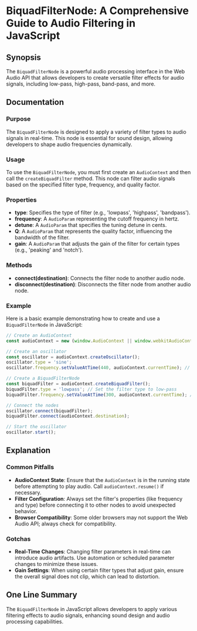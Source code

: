 <!--
Meta Description: # BiquadFilterNode: A Comprehensive Guide to Audio Filtering in JavaScript ## Synopsis The `BiquadFilterNode` is a powerful audio processing interface...
Meta Keywords: audio, filter, audiocontext, biquadfilternode, type
-->

# BiquadFilterNode: A Comprehensive Guide to Audio Filtering in JavaScript

## Synopsis
The `BiquadFilterNode` is a powerful audio processing interface in the Web Audio API that allows developers to create versatile filter effects for audio signals, including low-pass, high-pass, band-pass, and more.

## Documentation

### Purpose
The `BiquadFilterNode` is designed to apply a variety of filter types to audio signals in real-time. This node is essential for sound design, allowing developers to shape audio frequencies dynamically.

### Usage
To use the `BiquadFilterNode`, you must first create an `AudioContext` and then call the `createBiquadFilter` method. This node can filter audio signals based on the specified filter type, frequency, and quality factor.

### Properties
- **type**: Specifies the type of filter (e.g., 'lowpass', 'highpass', 'bandpass').
- **frequency**: A `AudioParam` representing the cutoff frequency in hertz.
- **detune**: A `AudioParam` that specifies the tuning detune in cents.
- **Q**: A `AudioParam` that represents the quality factor, influencing the bandwidth of the filter.
- **gain**: A `AudioParam` that adjusts the gain of the filter for certain types (e.g., 'peaking' and 'notch').

### Methods
- **connect(destination)**: Connects the filter node to another audio node.
- **disconnect(destination)**: Disconnects the filter node from another audio node.

### Example
Here is a basic example demonstrating how to create and use a `BiquadFilterNode` in JavaScript:

```javascript
// Create an AudioContext
const audioContext = new (window.AudioContext || window.webkitAudioContext)();

// Create an oscillator
const oscillator = audioContext.createOscillator();
oscillator.type = 'sine';
oscillator.frequency.setValueAtTime(440, audioContext.currentTime); // A4 note

// Create a BiquadFilterNode
const biquadFilter = audioContext.createBiquadFilter();
biquadFilter.type = 'lowpass'; // Set the filter type to low-pass
biquadFilter.frequency.setValueAtTime(300, audioContext.currentTime); // Cutoff frequency

// Connect the nodes
oscillator.connect(biquadFilter);
biquadFilter.connect(audioContext.destination);

// Start the oscillator
oscillator.start();
```

## Explanation
### Common Pitfalls
- **AudioContext State**: Ensure that the `AudioContext` is in the running state before attempting to play audio. Call `audioContext.resume()` if necessary.
- **Filter Configuration**: Always set the filter's properties (like frequency and type) before connecting it to other nodes to avoid unexpected behavior.
- **Browser Compatibility**: Some older browsers may not support the Web Audio API; always check for compatibility.

### Gotchas
- **Real-Time Changes**: Changing filter parameters in real-time can introduce audio artifacts. Use automation or scheduled parameter changes to minimize these issues.
- **Gain Settings**: When using certain filter types that adjust gain, ensure the overall signal does not clip, which can lead to distortion.

## One Line Summary
The `BiquadFilterNode` in JavaScript allows developers to apply various filtering effects to audio signals, enhancing sound design and audio processing capabilities.